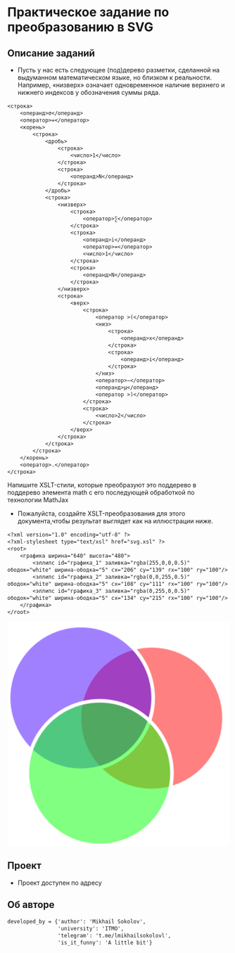 # Практическое задание по преобразованию в SVG

## Описание заданий

- Пусть у нас есть следующее (под)дерево разметки, сделанной на выдуманном математическом языке, но близком к реальности. Например, «низверх» означает одновременное наличие верхнего и нижнего индексов у обозначения суммы ряда.
```
<строка>
    <операнд>σ</операнд>
    <оператор>=</оператор>
    <корень>
        <строка>
            <дробь>
                <строка>
                    <число>1</число>
                </строка>
                <строка>
                    <операнд>N</операнд>
                </строка>
            </дробь>
            <строка>
                <низверх>
                    <строка>
                        <оператор>∑</оператор>
                    </строка>
                    <строка>
                        <операнд>i</операнд>
                        <оператор>=</оператор>
                        <число>1</число>
                    </строка>
                    <строка>
                        <операнд>N</операнд>
                    </строка>
                </низверх>
                <строка>
                    <верх>
                        <строка>
                            <оператор >(</оператор>
                            <низ>
                                <строка>
                                    <операнд>x</операнд>
                                </строка>
                                <строка>
                                    <операнд>i</операнд>
                                </строка>
                            </низ>
                            <оператор>−</оператор>
                            <операнд>μ</операнд>
                            <оператор >)</оператор>
                        </строка>
                        <строка>
                            <число>2</число>
                        </строка>
                    </верх>
                </строка>
            </строка>
        </строка>
    </корень>
    <оператор>.</оператор>
</строка>
```
Напишите XSLT-стили, которые преобразуют это поддерево в поддерево элемента
math с его последующей обработкой по технологии MathJax
- Пожалуйста, создайте XSLT-преобразования для этого документа,чтобы результат выглядет как на иллюстрации ниже.
```
<?xml version="1.0" encoding="utf-8" ?>
<?xml-stylesheet type="text/xsl" href="svg.xsl" ?>
<root>
    <графика ширина="640" высота="480">
        <эллипс id="графика_1" заливка="rgba(255,0,0,0.5)" ободок="white" ширина-ободка="5" cx="206" cy="139" rx="100" ry="100"/>
        <эллипс id="графика_2" заливка="rgba(0,0,255,0.5)" ободок="white" ширина-ободка="5" cx="108" cy="111" rx="100" ry="100"/>
        <эллипс id="графика_3" заливка="rgba(0,255,0,0.5)" ободок="white" ширина-ободка="5" cx="134" cy="215" rx="100" ry="100"/>
    </графика>
</root>
```
![Image](svg_res.png)

## Проект
- Проект доступен по адресу 

## Об авторе

```
developed_by = {'author': 'Mikhail Sokolov',
                'university': 'ITMO',
                'telegram': 't.me/lmikhailsokolovl',
                'is_it_funny': 'A little bit'}
```